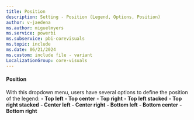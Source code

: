 ```yaml
---
title: Position
description: Setting - Position (Legend, Options, Position)
author: v-jaedena
ms.author: miguelmyers
ms.service: powerbi
ms.subservice: pbi-corevisuals
ms.topic: include
ms.date: 06/21/2024
ms.custom: include file - variant
LocalizationGroup: core-visuals
---
```

#### Position

With this dropdown menu, users have several options to define the position of the legend:
**- Top left**
**- Top center**
**- Top right**
**- Top left stacked**
**- Top right stacked**
**- Center left**
**- Center right**
**- Bottom left**
**- Bottom center**
**- Bottom right**
